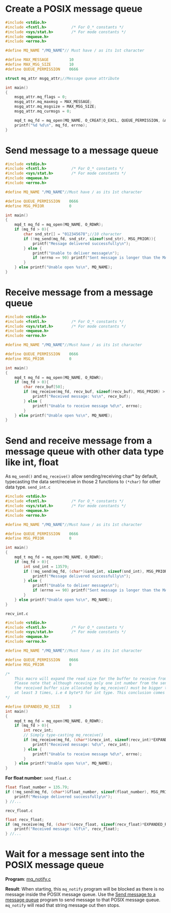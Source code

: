 # Create a POSIX message queue
```c
#include <stdio.h>
#include <fcntl.h>           /* For O_* constants */
#include <sys/stat.h>        /* For mode constants */
#include <mqueue.h>
#include <errno.h>

#define MQ_NAME "/MQ_NAME"// Must have / as its 1st character

#define MAX_MESSAGE         10
#define MAX_MSG_SIZE        10
#define QUEUE_PERMISSION    0666

struct mq_attr msgq_attr;//Message queue attribute

int main()
{  
    msgq_attr.mq_flags = 0;
    msgq_attr.mq_maxmsg = MAX_MESSAGE;
    msgq_attr.mq_msgsize = MAX_MSG_SIZE;
    msgq_attr.mq_curmsgs = 0;

    mqd_t mq_fd = mq_open(MQ_NAME, O_CREAT|O_EXCL, QUEUE_PERMISSION, &msgq_attr);
    printf("%d %d\n", mq_fd, errno);
}
```
# Send message to a message queue
```c
#include <stdio.h>
#include <fcntl.h>           /* For O_* constants */
#include <sys/stat.h>        /* For mode constants */
#include <mqueue.h>
#include <errno.h>

#define MQ_NAME "/MQ_NAME"//Must have / as its 1st character

#define QUEUE_PERMISSION    0666
#define MSG_PRIOR           0

int main()
{  
    mqd_t mq_fd = mq_open(MQ_NAME, O_RDWR);
    if (mq_fd > 0){
        char snd_str[] = "012345678";//10 character
        if (!mq_send(mq_fd, snd_str, sizeof(snd_str), MSG_PRIOR)){
            printf("Message delivered successfully\n");
        } else {
            printf("Unable to deliver message\n");
            if (errno == 90) printf("Sent message is longer than the MAX_MSG_SIZE\n");
        }
    } else printf("Unable open %s\n", MQ_NAME);
}
```
# Receive message from a message queue
```c
#include <stdio.h>
#include <fcntl.h>           /* For O_* constants */
#include <sys/stat.h>        /* For mode constants */
#include <mqueue.h>
#include <errno.h>

#define MQ_NAME "/MQ_NAME"//Must have / as its 1st character

#define QUEUE_PERMISSION    0666
#define MSG_PRIOR           0

int main()
{  
    mqd_t mq_fd = mq_open(MQ_NAME, O_RDWR);
    if (mq_fd > 0){
        char recv_buf[50];
        if (mq_receive(mq_fd, recv_buf, sizeof(recv_buf), MSG_PRIOR) > -1){
            printf("Received message: %s\n", recv_buf);
        } else {
            printf("Unable to receive message %d\n", errno);
        }
    } else printf("Unable open %s\n", MQ_NAME);
}
```
# Send and receive message from a message queue with other data type like int, float
As ``mq_send()`` and ``mq_receive()`` allow sending/receiving char* by default, typecasting the data sent/receive in those 2 functions to ``(*char)`` for other data type.
``send_int.c``
```c
#include <stdio.h>
#include <fcntl.h>           /* For O_* constants */
#include <sys/stat.h>        /* For mode constants */
#include <mqueue.h>
#include <errno.h>

#define MQ_NAME "/MQ_NAME"//Must have / as its 1st character

#define QUEUE_PERMISSION    0666
#define MSG_PRIOR           0

int main()
{  
    mqd_t mq_fd = mq_open(MQ_NAME, O_RDWR);
    if (mq_fd > 0){
        int snd_int = 13579;
        if (!mq_send(mq_fd, (char*)&snd_int, sizeof(snd_int), MSG_PRIOR)){
            printf("Message delivered successfully\n");
        } else {
            printf("Unable to deliver message\n");
            if (errno == 90) printf("Sent message is longer than the MAX_MSG_SIZE\n");
        }
    } else printf("Unable open %s\n", MQ_NAME);
}
```
``recv_int.c``
```c
#include <stdio.h>
#include <fcntl.h>           /* For O_* constants */
#include <sys/stat.h>        /* For mode constants */
#include <mqueue.h>
#include <errno.h>

#define MQ_NAME "/MQ_NAME"//Must have / as its 1st character

#define QUEUE_PERMISSION    0666
#define MSG_PRIOR           0

/*
    This macro will expand the read size for the buffer to receive from the message queue
    Please note that although receving only one int number from the send_int process,
    the received buffer size allocated by mq_receive() must be bigger than its data type
    at least 3 times, i.e 4 byte*3 for int type. This conclusion comes from manual testing
*/ 

#define EXPANDED_RD_SIZE    3
int main()
{  
    mqd_t mq_fd = mq_open(MQ_NAME, O_RDWR);
    if (mq_fd > 0){
        int recv_int; 
        // Simply type-casting mq_receive()
        if (mq_receive(mq_fd, (char*)&recv_int, sizeof(recv_int)*EXPANDED_RD_SIZE, MSG_PRIOR) > -1){
            printf("Received message: %d\n", recv_int);
        } else {
            printf("Unable to receive message %d\n", errno);
        }
    } else printf("Unable open %s\n", MQ_NAME);
}
```
**For float number**: ``send_float.c``
```c
float float_number = 135.79;
if (!mq_send(mq_fd, (char*)&float_number, sizeof(float_number), MSG_PRIOR)){
    printf("Message delivered successfully\n");
} //...
```
``recv_float.c``
```c
float recv_float; 
if (mq_receive(mq_fd, (char*)&recv_float, sizeof(recv_float)*EXPANDED_RD_SIZE, MSG_PRIOR) > -1){
    printf("Received message: %lf\n", recv_float);
} //...
```
# Wait for a message sent into the POSIX message queue
**Program**: [mq_notify.c](mq_notify.c)

**Result**: When starting, this ``mq_notify`` program will be blocked as there is no message inside the POSIX message queue. Use the [Send message to a message queue]() program to send message to that POSIX message queue. ``mq_notify`` will read that string message out then stops.

